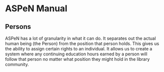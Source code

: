 # ASPeN Manual

## Persons

ASPeN has a lot of granularity in what it can do.  It separates out the actual human being (the Person) from the position that person holds.  This gives us the ability to assign certain rights to an individual.  It allows us to create a system where any continuing education hours earned by a person will follow that person no matter what position they might hold in the library community.
